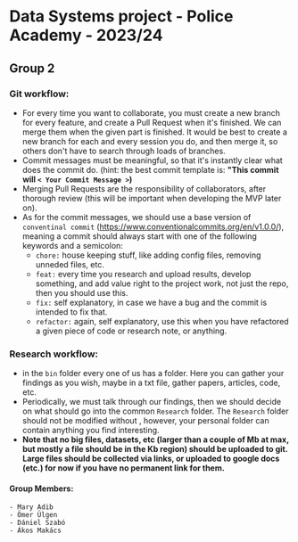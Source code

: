 # Data Systems project - Police Academy - 2023/24 
## Group 2


### Git workflow:
- For every time you want to collaborate, you must create a new branch for every feature, and create a Pull Request when it's finished. We can merge them when the given part is finished. It would be best to create a new branch for each and every session you do, and then merge it, so others don't have to search through loads of branches. 
- Commit messages must be meaningful, so that it's instantly clear what does the commit do. (hint: the best commit template is: **"This commit will `< Your Commit Message >`)**
- Merging Pull Requests are the responsibility of collaborators, after thorough review (this will be important when developing the MVP later on).
- As for the commit messages, we should use a base version of `conventinal commit` (https://www.conventionalcommits.org/en/v1.0.0/), meaning a commit should always start with one of the following keywords and a semicolon:
    - `chore:` house keeping stuff, like adding config files, removing unneded files, etc.
    - `feat:` every time you research and upload results, develop something, and add value right to the project work, not just the repo, then you should use this.
    - `fix:` self explanatory, in case we have a bug and the commit is intended to fix that.
    - `refactor:` again, self explanatory, use this when you have refactored a given piece of code or research note, or anything.

### Research workflow:
- in the `bin` folder every one of us has a folder. Here you can gather your findings as you wish, maybe in a txt file, gather papers, articles, code, etc. 
- Periodically, we must talk through our findings, then we should decide on what should go into the common `Research` folder. The `Research` folder should not be modified without , however, your personal folder can contain anything you find interesting.
- **Note that no big files, datasets, etc (larger than a couple of Mb at max, but mostly a file should be in the Kb region) should be uploaded to git. Large files should be collected via links, or uploaded to google docs (etc.) for now if you have no permanent link for them.**


#### Group Members:
```
- Mary Adib
- Ömer Ülgen
- Dániel Szabó
- Ákos Makács
```